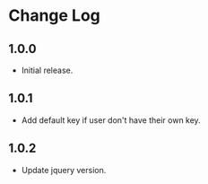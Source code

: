 # Change Log

## 1.0.0

* Initial release.

## 1.0.1

* Add default key if user don't have their own key.

## 1.0.2

* Update jquery version.